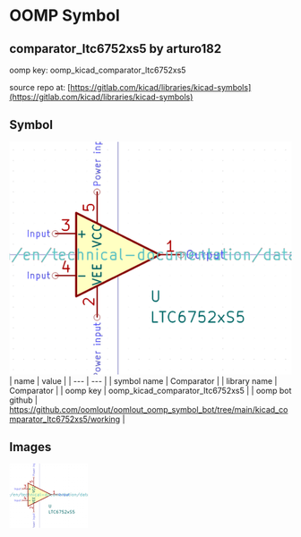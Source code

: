 # OOMP Symbol  
## comparator_ltc6752xs5  by arturo182  
  
oomp key: oomp_kicad_comparator_ltc6752xs5  
  
source repo at: [https://gitlab.com/kicad/libraries/kicad-symbols](https://gitlab.com/kicad/libraries/kicad-symbols)  
## Symbol  
  
[![working.png](working_600.png)](working.png)  
| name | value | 
| --- | --- | 
| symbol name | Comparator | 
| library name | Comparator | 
| oomp key | oomp_kicad_comparator_ltc6752xs5 | 
| oomp bot github | https://github.com/oomlout/oomlout_oomp_symbol_bot/tree/main/kicad_comparator_ltc6752xs5/working | 
## Images  
  
[![working.png](working_140.png)](working.png)  
